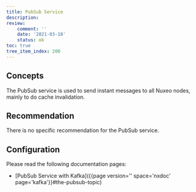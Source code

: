 ```yaml
---
title: PubSub Service
description:
review:
    comment: ''
    date: '2021-03-10'
    status: ok
toc: true
tree_item_index: 200
---
```


## Concepts

The PubSub service is used to send instant messages to all Nuxeo nodes, mainly to do cache invalidation.

## Recommendation

There is no specific recommendation for the PubSub service.

## Configuration

Please read the following documentation pages:
- [PubSub Service with Kafka]({{page version='' space='nxdoc' page='kafka'}}#the-pubsub-topic)
